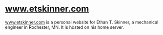 # www.etskinner.com
www.etskinner.com is a personal website for Ethan T. Skinner, a mechanical engineer in Rochester, MN. It is hosted on his home server.

[//]: # (There is also a [Github Pages mirror]\(https://etskinner.github.io/www.etskinner.com/\) generated from this repository.)
